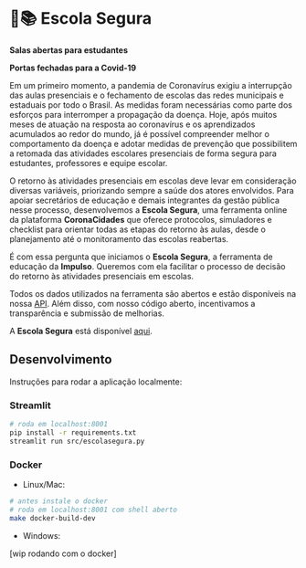 # 🏫📚 Escola Segura

**Salas abertas para estudantes**

**Portas fechadas para a Covid-19**

Em um primeiro momento, a pandemia de Coronavírus exigiu a interrupção das aulas presenciais e o fechamento de escolas das redes municipais e estaduais por todo o Brasil. As medidas foram necessárias como parte dos esforços para interromper a propagação da doença. Hoje, após muitos meses de atuação na resposta ao coronavírus e os aprendizados acumulados ao redor do mundo, já é possível compreender melhor o comportamento da doença e adotar medidas de prevenção que possibilitem a retomada das atividades escolares presenciais de forma segura para estudantes, professores e equipe escolar. 

O retorno às atividades presenciais em escolas deve levar em consideração diversas variáveis, priorizando sempre a saúde dos atores envolvidos. Para apoiar secretários de educação e demais integrantes da gestão pública nesse processo, desenvolvemos a **Escola Segura**, uma ferramenta online da plataforma **CoronaCidades** que oferece protocolos, simuladores e checklist para orientar todas as etapas do retorno às aulas, desde o planejamento até o monitoramento das escolas reabertas. 


É com essa pergunta que iniciamos o **Escola Segura**, a ferramenta de educação da **Impulso**. Queremos com ela facilitar o processo de decisão do retorno às atividades presenciais em escolas. 

Todos os dados utilizados na ferramenta são abertos e estão disponíveis na nossa [API](http://datasource.coronacidades.org/br). Além disso, com nosso código aberto, incentivamos a transparência e submissão de melhorias.

A **Escola Segura** está disponível [aqui](https://escolasegura.coronacidades.org/).


## Desenvolvimento

Instruções para rodar a aplicação localmente:

### Streamlit

```bash
# roda em localhost:8001
pip install -r requirements.txt
streamlit run src/escolasegura.py
```
### Docker

- Linux/Mac:

```bash
# antes instale o docker
# roda em localhost:8001 com shell aberto
make docker-build-dev
```

- Windows:

[wip rodando com o docker]
